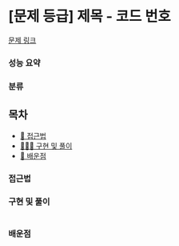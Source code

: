 # [문제 등급] 제목 - 코드 번호

[문제 링크](#)

### 성능 요약

### 분류

## 목차

-   [🤔 접근법](#접근법)
-   [👨🏻‍💻 구현 및 풀이](#구현-및-풀이)
-   [🫢 배운점](#배운점)

### 접근법

### 구현 및 풀이

```javascript

```

### 배운점
